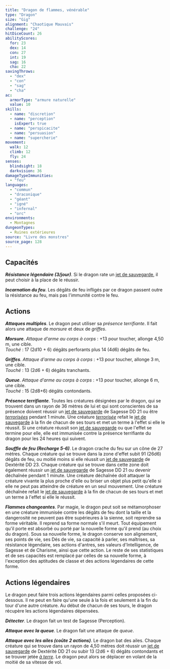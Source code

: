 ```yaml
---
title: "Dragon de flammes, vénérable"
type: "Dragon"
size: "Gig"
alignment: "Chaotique Mauvais"
challenge: "24"
hitDiceCount: 26
abilityScores:
  for: 23
  dex: 14
  con: 27
  int: 19
  sag: 16
  cha: 22
savingThrows:
  - "dex"
  - "con"
  - "sag"
  - "cha"
ac:
  armorType: "armure naturelle"
  value: 10
skills:
  - name: "discretion"
  - name: "perception"
    isExpert: true
  - name: "perspicacite"
  - name: "persuasion"
  - name: "supercherie"
movement:
  walk: 12
  climb: 12
  fly: 24
senses:
  blindsight: 18
  darkvision: 36
damageTypeImmunities:
  - "feu"
languages:
  - "commun"
  - "draconique"
  - "géant"
  - "igné"
  - "infernal"
  - "orc"
environments:
  - Montagnes
dungeonTypes:
  - Ruines extérieures
source: "Livre des monstres"
source_page: 128
---
```

## Capacités
_**Résistance légendaire (3/jour)**_. Si le dragon rate un [jet de sauvegarde](/utiliser-les-caracteristiques/#jets-de-sauvegarde), il peut choisir à la place de le réussir.

_**Incarnation du feu**_. Les dégâts de feu infligés par ce dragon passent outre la résistance au feu, mais pas l'immunité contre le feu.

## Actions
_**Attaques multiples**_. Le dragon peut utiliser sa _présence terrifiante_. Il fait alors une attaque de _morsure_ et deux de _griffes_.

_**Morsure**_. _Attaque d'arme au corps à corps_ : +13 pour toucher, allonge 4,50 m, une cible.  
_Touché_ : 17 (2d10 + 6) dégâts perforants plus 14 (4d6) dégâts de feu.

_**Griffes**_. _Attaque d'arme au corps à corps_ : +13 pour toucher, allonge 3 m, une cible.  
_Touché_ : 13 (2d6 + 6) dégâts tranchants.

_**Queue**_. _Attaque d'arme au corps à corps_ : +13 pour toucher, allonge 6 m, une cible.  
_Touché_ : 15 (2d8+6) dégâts contondants.

_**Présence terrifiante**_. Toutes les créatures désignées par le dragon, qui se trouvent dans un rayon de 36 mètres de lui et qui sont conscientes de sa présence doivent réussir un [jet de sauvegarde](/utiliser-les-caracteristiques/#jets-de-sauvegarde) de Sagesse DD 21 ou être [_terrorisées_](/gerer-la-sante-du-personnage/#terrorise) pendant 1 minute. Une créature [_terrorisée_](/gerer-la-sante-du-personnage/#terrorise) refait le [jet de sauvegarde](/utiliser-les-caracteristiques/#jets-de-sauvegarde) à la fin de chacun de ses tours et met un terme à l'effet si elle le réussit. Si une créature réussit son [jet de sauvegarde](/utiliser-les-caracteristiques/#jets-de-sauvegarde) ou que l'effet se termine pour elle, elle est immunisée contre la présence terrifiante du dragon pour les 24 heures qui suivent.

_**Souffle de feu (Recharge 5-6)**_. Le dragon crache du feu sur un cône de 27 mètres. Chaque créature qui se trouve dans la zone d'effet subit 91 (26d6) dégâts de feu, ou moitié moins si elle réussit un [jet de sauvegarde](/utiliser-les-caracteristiques/#jets-de-sauvegarde) de Dextérité DD 23. Chaque créature qui se trouve dans cette zone doit également réussir un [jet de sauvegarde](/utiliser-les-caracteristiques/#jets-de-sauvegarde) de Sagesse DD 21 ou devenir déchaînée pendant 1 minute. Une créature déchaînée doit attaquer la créature vivante la plus proche d'elle ou briser un objet plus petit qu'elle si elle ne peut pas atteindre de créature en un seul mouvement. Une créature déchaînée refait le [jet de sauvegarde](/utiliser-les-caracteristiques/#jets-de-sauvegarde) à la fin de chacun de ses tours et met un terme à l'effet si elle le réussit.

_**Flammes changeantes**_. Par magie, le dragon peut soit se métamorphoser en une créature immunisée contre les dégâts de feu dont la taille et la dangerosité ne peuvent pas être supérieures à la sienne, soit reprendre sa forme véritable. Il reprend sa forme normale s'il meurt. Tout équipement qu'il porte est absorbé ou porté par la nouvelle forme qu'il prend (au choix du dragon). Sous sa nouvelle forme, le dragon conserve son alignement, ses points de vie, ses Dés de vie, sa capacité à parler, ses maîtrises, sa résistance légendaire, ses actions d'antres, ses valeurs d'Intelligence, de Sagesse et de Charisme, ainsi que cette action. Le reste de ses statistiques et de ses capacités est remplacé par celles de sa nouvelle forme, à l'exception des aptitudes de classe et des actions légendaires de cette forme.

## Actions légendaires
Le dragon peut faire trois actions légendaires parmi celles proposées ci-dessous. Il ne peut en faire qu'une seule à la fois et seulement à la fin du tour d'une autre créature. Au début de chacun de ses tours, le dragon récupère les actions légendaires dépensées.

_**Détecter**_. Le dragon fait un test de Sagesse (Perception).

_**Attaque avec la queue**_. Le dragon fait une attaque de _queue_.

_**Attaque avec les ailes (coûte 2 actions)**_. Le dragon bat des ailes. Chaque créature qui se trouve dans un rayon de 4,50 mètres doit réussir un [jet de sauvegarde](/utiliser-les-caracteristiques/#jets-de-sauvegarde) de Dextérité DD 21 ou subir 13 (2d6 + 6) dégâts contondants et se trouver jetée [_à terre_](/gerer-la-sante-du-personnage/#a-terre). Le dragon peut alors se déplacer en volant de la moitié de sa vitesse de vol.

